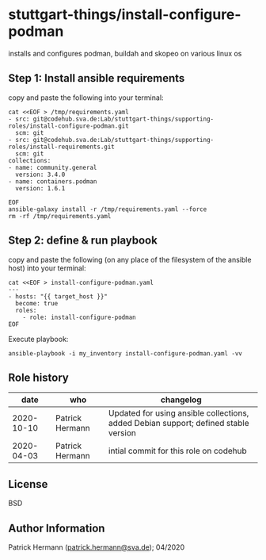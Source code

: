 stuttgart-things/install-configure-podman
=========================================

installs and configures podman, buildah and skopeo on various linux os

## Step 1: Install ansible requirements

copy and paste the following into your terminal:

```
cat <<EOF > /tmp/requirements.yaml
- src: git@codehub.sva.de:Lab/stuttgart-things/supporting-roles/install-configure-podman.git
  scm: git
- src: git@codehub.sva.de:Lab/stuttgart-things/supporting-roles/install-requirements.git
  scm: git
collections:
- name: community.general
  version: 3.4.0
- name: containers.podman
  version: 1.6.1

EOF
ansible-galaxy install -r /tmp/requirements.yaml --force
rm -rf /tmp/requirements.yaml
```

## Step 2: define & run playbook 

copy and paste the following (on any place of the filesystem of the ansible host) into your terminal:

```
cat <<EOF > install-configure-podman.yaml
---
- hosts: "{{ target_host }}"
  become: true
  roles:
    - role: install-configure-podman
EOF 
```

Execute playbook:
```
ansible-playbook -i my_inventory install-configure-podman.yaml -vv 
```

Role history
----------------
| date  | who | changelog |
|---|---|---|
|2020-10-10  | Patrick Hermann | Updated for using ansible collections, added Debian support; defined stable version
|2020-04-03  | Patrick Hermann | intial commit for this role on codehub

License
-------

BSD

Author Information
------------------

Patrick Hermann (patrick.hermann@sva.de); 04/2020
